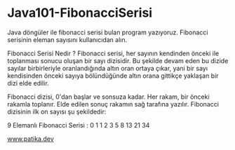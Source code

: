 # Java101-FibonacciSerisi

Java döngüler ile fibonacci serisi bulan program yazıyoruz. Fibonacci serisinin eleman sayısını kullanıcıdan alın.

Fibonacci Serisi Nedir ?
Fibonacci serisi, her sayının kendinden önceki ile toplanması sonucu oluşan bir sayı dizisidir. Bu şekilde devam eden bu dizide sayılar birbirleriyle oranlandığında altın oran ortaya çıkar, yani bir sayı kendisinden önceki sayıya bölündüğünde altın orana gittikçe yaklaşan bir dizi elde edilir.

Fibonacci dizisi, 0'dan başlar ve sonsuza kadar. Her rakam, bir önceki rakamla toplanır. Elde edilen sonuç rakamın sağ tarafına yazılır. Fibonacci dizisinin ilk on sayısı şu şekildedir:

9 Elemanlı Fibonacci Serisi : 0 1 1 2 3 5 8 13 21 34

    
www.patika.dev


